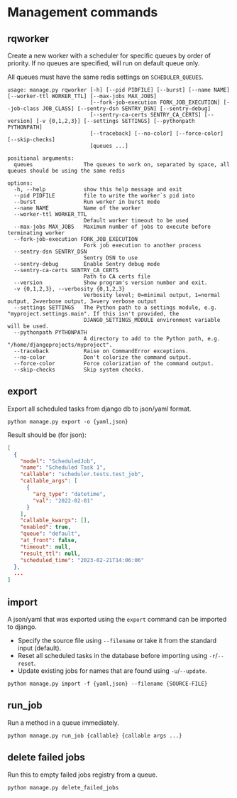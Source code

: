 # Management commands

## rqworker

Create a new worker with a scheduler for specific queues by order of priority.
If no queues are specified, will run on default queue only.

All queues must have the same redis settings on `SCHEDULER_QUEUES`.

```shell
usage: manage.py rqworker [-h] [--pid PIDFILE] [--burst] [--name NAME] [--worker-ttl WORKER_TTL] [--max-jobs MAX_JOBS]
                          [--fork-job-execution FORK_JOB_EXECUTION] [--job-class JOB_CLASS] [--sentry-dsn SENTRY_DSN] [--sentry-debug]
                          [--sentry-ca-certs SENTRY_CA_CERTS] [--version] [-v {0,1,2,3}] [--settings SETTINGS] [--pythonpath PYTHONPATH]
                          [--traceback] [--no-color] [--force-color] [--skip-checks]
                          [queues ...]

positional arguments:
  queues                The queues to work on, separated by space, all queues should be using the same redis

options:
  -h, --help            show this help message and exit
  --pid PIDFILE         file to write the worker`s pid into
  --burst               Run worker in burst mode
  --name NAME           Name of the worker
  --worker-ttl WORKER_TTL
                        Default worker timeout to be used
  --max-jobs MAX_JOBS   Maximum number of jobs to execute before terminating worker
  --fork-job-execution FORK_JOB_EXECUTION
                        Fork job execution to another process
  --sentry-dsn SENTRY_DSN
                        Sentry DSN to use
  --sentry-debug        Enable Sentry debug mode
  --sentry-ca-certs SENTRY_CA_CERTS
                        Path to CA certs file
  --version             Show program's version number and exit.
  -v {0,1,2,3}, --verbosity {0,1,2,3}
                        Verbosity level; 0=minimal output, 1=normal output, 2=verbose output, 3=very verbose output
  --settings SETTINGS   The Python path to a settings module, e.g. "myproject.settings.main". If this isn't provided, the
                        DJANGO_SETTINGS_MODULE environment variable will be used.
  --pythonpath PYTHONPATH
                        A directory to add to the Python path, e.g. "/home/djangoprojects/myproject".
  --traceback           Raise on CommandError exceptions.
  --no-color            Don't colorize the command output.
  --force-color         Force colorization of the command output.
  --skip-checks         Skip system checks.
```



## export

Export all scheduled tasks from django db to json/yaml format.

```shell
python manage.py export -o {yaml,json}
```

Result should be (for json):

```json
[
  {
    "model": "ScheduledJob",
    "name": "Scheduled Task 1",
    "callable": "scheduler.tests.test_job",
    "callable_args": [
      {
        "arg_type": "datetime",
        "val": "2022-02-01"
      }
    ],
    "callable_kwargs": [],
    "enabled": true,
    "queue": "default",
    "at_front": false,
    "timeout": null,
    "result_ttl": null,
    "scheduled_time": "2023-02-21T14:06:06"
  },
  ...
]
```

## import

A json/yaml that was exported using the `export` command
can be imported to django.

- Specify the source file using `--filename` or take it from the standard input (default).
- Reset all scheduled tasks in the database before importing using `-r`/`--reset`.
- Update existing jobs for names that are found using `-u`/`--update`.

```shell
python manage.py import -f {yaml,json} --filename {SOURCE-FILE}
```

## run_job

Run a method in a queue immediately.

```shell
python manage.py run_job {callable} {callable args ...}
```

## delete failed jobs

Run this to empty failed jobs registry from a queue.

```shell
python manage.py delete_failed_jobs 
```

